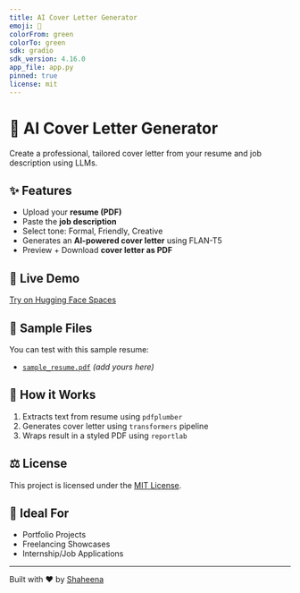 ```yaml
---
title: AI Cover Letter Generator
emoji: 💼
colorFrom: green
colorTo: green
sdk: gradio
sdk_version: 4.16.0
app_file: app.py
pinned: true
license: mit
---
```




# 🏢 AI Cover Letter Generator

Create a professional, tailored cover letter from your resume and job description using LLMs.

## ✨ Features
- Upload your **resume (PDF)**
- Paste the **job description**
- Select tone: Formal, Friendly, Creative
- Generates an **AI-powered cover letter** using FLAN-T5
- Preview + Download **cover letter as PDF**

## 🚀 Live Demo
[Try on Hugging Face Spaces](https://huggingface.co/spaces/YOUR_USERNAME/cover-letter-generator)

## 📂 Sample Files
You can test with this sample resume:
- [`sample_resume.pdf`](./sample_resume.pdf) *(add yours here)*

## 🚜 How it Works
1. Extracts text from resume using `pdfplumber`
2. Generates cover letter using `transformers` pipeline
3. Wraps result in a styled PDF using `reportlab`

## ⚖️ License
This project is licensed under the [MIT License](LICENSE).

## 💼 Ideal For
- Portfolio Projects
- Freelancing Showcases
- Internship/Job Applications

---
Built with ❤️ by [Shaheena](https://www.linkedin.com/in/m-shaheena-967357313/)

